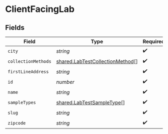 # ClientFacingLab


## Fields

| Field                                                                                     | Type                                                                                      | Required                                                                                  | Description                                                                               |
| ----------------------------------------------------------------------------------------- | ----------------------------------------------------------------------------------------- | ----------------------------------------------------------------------------------------- | ----------------------------------------------------------------------------------------- |
| `city`                                                                                    | *string*                                                                                  | :heavy_check_mark:                                                                        | N/A                                                                                       |
| `collectionMethods`                                                                       | [shared.LabTestCollectionMethod](../../../sdk/models/shared/labtestcollectionmethod.md)[] | :heavy_check_mark:                                                                        | N/A                                                                                       |
| `firstLineAddress`                                                                        | *string*                                                                                  | :heavy_check_mark:                                                                        | N/A                                                                                       |
| `id`                                                                                      | *number*                                                                                  | :heavy_check_mark:                                                                        | N/A                                                                                       |
| `name`                                                                                    | *string*                                                                                  | :heavy_check_mark:                                                                        | N/A                                                                                       |
| `sampleTypes`                                                                             | [shared.LabTestSampleType](../../../sdk/models/shared/labtestsampletype.md)[]             | :heavy_check_mark:                                                                        | N/A                                                                                       |
| `slug`                                                                                    | *string*                                                                                  | :heavy_check_mark:                                                                        | N/A                                                                                       |
| `zipcode`                                                                                 | *string*                                                                                  | :heavy_check_mark:                                                                        | N/A                                                                                       |